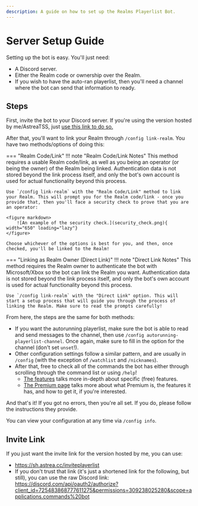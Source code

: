 ```yaml
---
description: A guide on how to set up the Realms Playerlist Bot.
---
```



# Server Setup Guide

Setting up the bot is easy. You'll just need:
- A Discord server.
- Either the Realm code or ownership over the Realm.
- If you wish to have the auto-ran playerlist, then you'll need a channel where the bot can send that information to ready.

## Steps

First, invite the bot to your Discord server. If you're using the version hosted by me/AstreaTSS, just [use this link to do so.](https://sh.astrea.cc/inviteplayerlist)

After that, you'll want to link your Realm through `/config link-realm`. You have two methods/options of doing this:

=== "Realm Code/Link"
    !!! note "Realm Code/Link Notes"
        This method requires a usable Realm code/link, as well as you being an operator (or being the owner) of the Realm being linked. Authentication data is not stored beyond the link process itself, and only the bot's own account is used for actual functionality beyond this process.

    Use `/config link-realm` with the "Realm Code/Link" method to link your Realm. This will prompt you for the Realm code/link - once you provide that, then you'll face a security check to prove that you are an operator:

    <figure markdown>
        ![An example of the security check.](security_check.png){ width="650" loading="lazy"}
    </figure>

    Choose whichever of the options is best for you, and then, once checked, you'll be linked to the Realm!

=== "Linking as Realm Owner (Direct Link)"
    !!! note "Direct Link Notes"
        This method requires the Realm owner to authenticate the bot with Microsoft/Xbox so the bot can link the Realm you want. Authentication data is not stored beyond the link process itself, and only the bot's own account is used for actual functionality beyond this process.

    Use `/config link-realm` with the "Direct Link" option. This will start a setup process that will guide you through the process of linking the Realm. Make sure to read the prompts carefully!

From here, the steps are the same for both methods:
- If you want the autorunning playerlist, make sure the bot is able to read and send messages to the channel, then use `/config autorunning-playerlist-channel`. Once again, make sure to fill in the option for the channel (don't set `unset`!).
- Other configuration settings follow a similar pattern, and are usually in `/config` (with the exception of `/watchlist` and `/nicknames`).
- After that, free to check all of the commands the bot has either through scrolling through the command list or using `/help`!
  - [The features](features.md) talks more in-depth about specific (free) features.
  - [The Premium page](premium.md) talks more about what Premium is, the features it has, and how to get it, if you're interested.

And that's it! If you got no errors, then you're all set. If you do, please follow the instructions they provide.

You can view your configuration at any time via `/config info`.

## Invite Link

If you just want the invite link for the version hosted by me, you can use:

- https://sh.astrea.cc/inviteplayerlist
- If you don't trust that link (it's just a shortened link for the following, but still), you can use the raw Discord link: https://discord.com/api/oauth2/authorize?client_id=725483868777611275&permissions=309238025280&scope=applications.commands%20bot
